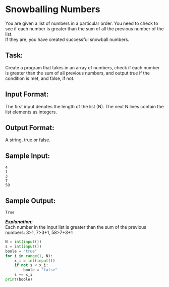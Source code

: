 # Snowballing Numbers

You are given a list of numbers in a particular order. You need to check to see if each number is greater than the sum of all the previous number of the list.  
If they are, you have created successful snowball numbers.

## Task: 
Create a program that takes in an array of numbers, check if each number is greater than the sum of all previous numbers, and output true if the condition is met, and false, if not.

## Input Format: 
The first input denotes the length of the list (N). The next N lines contain the list elements as integers. 

## Output Format: 
A string, true or false.

## Sample Input: 
```
4
1
3
7
58
```

## Sample Output: 
```True```

***Explanation:***<br/> 
Each number in the input list is greater than the sum of the previous numbers: 3>1, 7>3+1, 58>7+3+1


```python
N = int(input())
s = int(input())
boole = "true"
for i in range(1, N):
    x_i = int(input())
    if not s < x_i:
        boole = "false"
    s += x_i
print(boole)
```
